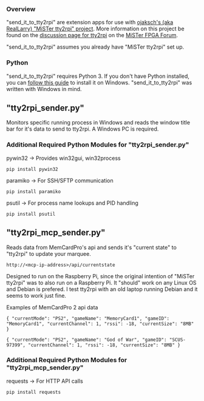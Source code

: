 ### Overview
"send_it_to_tty2rpi" are extension apps for use with [ojaksch's (aka RealLarry) "MiSTer tty2rpi" project](https://github.com/ojaksch/MiSTer_tty2rpi).  More information on this project be found on the [discussion page for tty2rpi](https://misterfpga.org/viewtopic.php?t=5437) on the [MiSTer FPGA Forum](https://misterfpga.org).

"send_it_to_tty2rpi" assumes you already have "MiSTer tty2rpi" set up.

### Python
"send_it_to_tty2rpi" requires Python 3.  If you don't have Python installed, you can [follow this guide](https://www.geeksforgeeks.org/python/how-to-install-python-on-windows/) to install it on Windows.  "send_it_to_tty2rpi" was written with Windows in mind.  

## "tty2rpi_sender.py"
Monitors specific running process in Windows and reads the window title bar for it's data to send to tty2rpi.  A Windows PC is required.

### Additional Required Python Modules for "tty2rpi_sender.py"

pywin32 → Provides win32gui, win32process
```
pip install pywin32
```
paramiko → For SSH/SFTP communication

```
pip install paramiko
```
psutil → For process name lookups and PID handling

```
pip install psutil
```
## "tty2rpi_mcp_sender.py"

Reads data from  MemCardPro's api and sends it's "current state" to "tty2rpi" to update your marquee.
```
http://<mcp-ip-address>/api/currentstate
```

Designed to run on the Raspberry Pi, since the original intention of "MiSTer tty2rpi" was to also run on a Raspberry Pi.  It "should" work on any Linux OS and Debian is prefered.  I test tty2rpi with an old laptop running Debian and it seems to work just fine.


Examples of MemCardPro 2 api data
```
{ "currentMode": "PS2", "gameName": "MemoryCard1", "gameID": "MemoryCard1", "currentChannel": 1, "rssi": -18, "currentSize": "8MB" }
```
```
{ "currentMode": "PS2", "gameName": "God of War", "gameID": "SCUS-97399", "currentChannel": 1, "rssi": -18, "currentSize": "8MB" }
```

### Additional Required Python Modules for "tty2rpi_mcp_sender.py"

requests → For HTTP API calls
```
pip install requests
```

